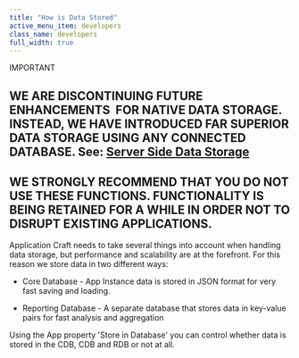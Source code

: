 ```yaml
---
title: "How is Data Stored"
active_menu_item: developers
class_name: developers
full_width: true
---
```



IMPORTANT

## WE ARE DISCONTINUING FUTURE ENHANCEMENTS  FOR NATIVE DATA STORAGE. INSTEAD, WE HAVE INTRODUCED FAR SUPERIOR DATA STORAGE USING ANY CONNECTED DATABASE. See: [Server Side Data Storage](../../../../data-storage/server-side-data-storage/index)

## WE STRONGLY RECOMMEND THAT YOU DO NOT USE THESE FUNCTIONS. FUNCTIONALITY IS BEING RETAINED FOR A WHILE IN ORDER NOT TO DISRUPT EXISTING APPLICATIONS.

Application Craft needs to take several things into account when handling data storage, but performance and scalability are at the forefront. For this reason we store data in two different ways:

 - Core Database - App Instance data is stored in JSON format for very fast saving and loading.

 - Reporting Database - A separate database that stores data in key-value pairs for fast analysis and aggregation

Using the App property 'Store in Database' you can control whether data is stored in the CDB, CDB and RDB or not at all.
